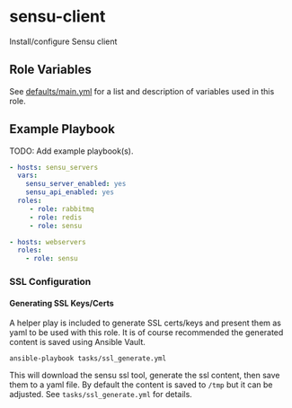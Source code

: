 # sensu-client

Install/configure Sensu client

Role Variables
--------------

See [defaults/main.yml](defaults/main.yml) for a list and description of
variables used in this role.

Example Playbook
----------------

TODO: Add example playbook(s).

```yaml
- hosts: sensu_servers
  vars:
    sensu_server_enabled: yes
    sensu_api_enabled: yes
  roles:
     - role: rabbitmq
     - role: redis
     - role: sensu
```

```yaml
- hosts: webservers
  roles:
    - role: sensu
```

### SSL Configuration

#### Generating SSL Keys/Certs
A helper play is included to generate SSL certs/keys and present them as yaml
to be used with this role. It is of course recommended the generated content is
saved using Ansible Vault.

```
ansible-playbook tasks/ssl_generate.yml
```

This will download the sensu ssl tool, generate the ssl content, then save them
to a yaml file. By default the content is saved to `/tmp` but it can be adjusted.
See `tasks/ssl_generate.yml` for details.
